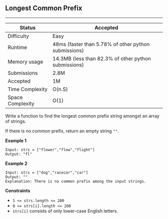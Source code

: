 ## Longest Common Prefix
---------
| Status | Accepted |
| --- | --- |
| Difficulty | Easy |
| Runtime | 48ms (faster than 5.78% of other python submissions) |
| Memory usage | 14.3MB (less than 82.3% of other python submissions) |
| Submissions | 2.8M |
| Accepted | 1M |
| Time Complexity | O(n.S) |
| Space Complexity | O(1) |

Write a function to find the longest common prefix string amongst an array of strings.

If there is no common prefix, return an empty string `""`.

**Example 1**
```
Input: strs = ["flower","flow","flight"]
Output: "fl"
```

**Example 2**
```
Input: strs = ["dog","racecar","car"]
Output: ""
Explanation: There is no common prefix among the input strings.
```

**Constraints**
- `1 <= strs.length <= 200`
- `0 <= strs[i].length <= 200`
- `strs[i]` consists of only lower-case English letters.
